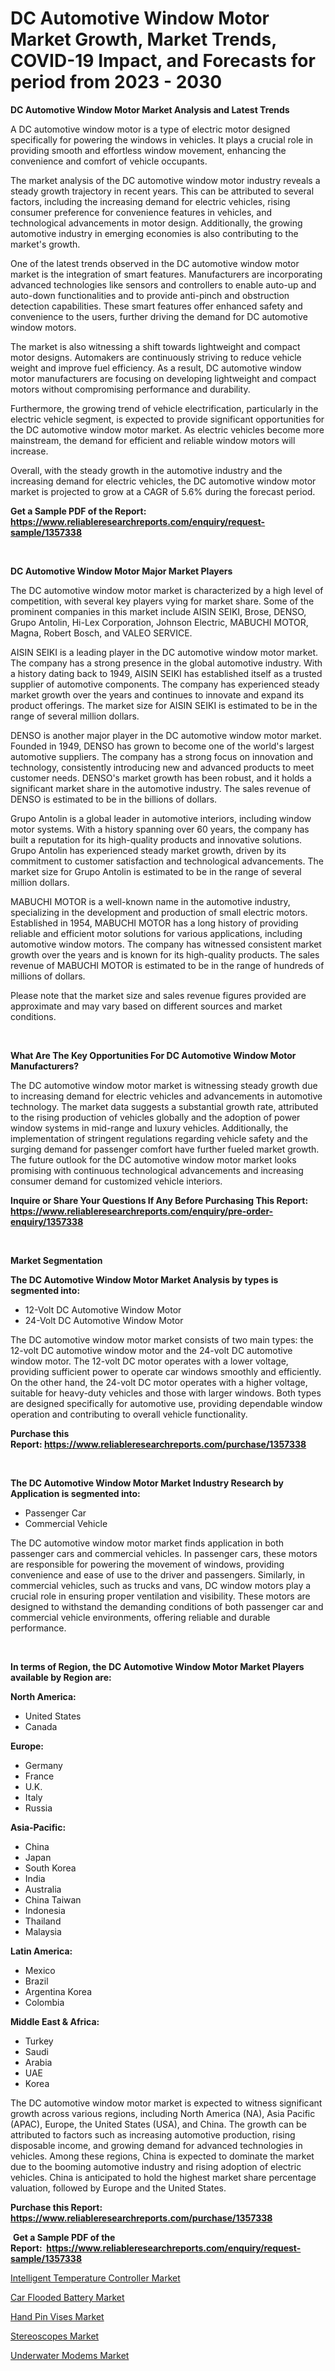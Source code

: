 <p><h1>DC Automotive Window Motor Market Growth, Market Trends, COVID-19 Impact, and Forecasts for period from 2023 - 2030</h1></p><p><strong>DC Automotive Window Motor Market Analysis and Latest Trends</strong></p>
<p><p>A DC automotive window motor is a type of electric motor designed specifically for powering the windows in vehicles. It plays a crucial role in providing smooth and effortless window movement, enhancing the convenience and comfort of vehicle occupants.</p><p>The market analysis of the DC automotive window motor industry reveals a steady growth trajectory in recent years. This can be attributed to several factors, including the increasing demand for electric vehicles, rising consumer preference for convenience features in vehicles, and technological advancements in motor design. Additionally, the growing automotive industry in emerging economies is also contributing to the market's growth.</p><p>One of the latest trends observed in the DC automotive window motor market is the integration of smart features. Manufacturers are incorporating advanced technologies like sensors and controllers to enable auto-up and auto-down functionalities and to provide anti-pinch and obstruction detection capabilities. These smart features offer enhanced safety and convenience to the users, further driving the demand for DC automotive window motors.</p><p>The market is also witnessing a shift towards lightweight and compact motor designs. Automakers are continuously striving to reduce vehicle weight and improve fuel efficiency. As a result, DC automotive window motor manufacturers are focusing on developing lightweight and compact motors without compromising performance and durability.</p><p>Furthermore, the growing trend of vehicle electrification, particularly in the electric vehicle segment, is expected to provide significant opportunities for the DC automotive window motor market. As electric vehicles become more mainstream, the demand for efficient and reliable window motors will increase.</p><p>Overall, with the steady growth in the automotive industry and the increasing demand for electric vehicles, the DC automotive window motor market is projected to grow at a CAGR of 5.6% during the forecast period.</p></p>
<p><strong>Get a Sample PDF of the Report:&nbsp; <a href="https://www.reliableresearchreports.com/enquiry/request-sample/1357338">https://www.reliableresearchreports.com/enquiry/request-sample/1357338</a></strong></p>
<p>&nbsp;</p>
<p><strong>DC Automotive Window Motor Major Market Players</strong></p>
<p><p>The DC automotive window motor market is characterized by a high level of competition, with several key players vying for market share. Some of the prominent companies in this market include AISIN SEIKI, Brose, DENSO, Grupo Antolin, Hi-Lex Corporation, Johnson Electric, MABUCHI MOTOR, Magna, Robert Bosch, and VALEO SERVICE.</p><p>AISIN SEIKI is a leading player in the DC automotive window motor market. The company has a strong presence in the global automotive industry. With a history dating back to 1949, AISIN SEIKI has established itself as a trusted supplier of automotive components. The company has experienced steady market growth over the years and continues to innovate and expand its product offerings. The market size for AISIN SEIKI is estimated to be in the range of several million dollars.</p><p>DENSO is another major player in the DC automotive window motor market. Founded in 1949, DENSO has grown to become one of the world's largest automotive suppliers. The company has a strong focus on innovation and technology, consistently introducing new and advanced products to meet customer needs. DENSO's market growth has been robust, and it holds a significant market share in the automotive industry. The sales revenue of DENSO is estimated to be in the billions of dollars.</p><p>Grupo Antolin is a global leader in automotive interiors, including window motor systems. With a history spanning over 60 years, the company has built a reputation for its high-quality products and innovative solutions. Grupo Antolin has experienced steady market growth, driven by its commitment to customer satisfaction and technological advancements. The market size for Grupo Antolin is estimated to be in the range of several million dollars.</p><p>MABUCHI MOTOR is a well-known name in the automotive industry, specializing in the development and production of small electric motors. Established in 1954, MABUCHI MOTOR has a long history of providing reliable and efficient motor solutions for various applications, including automotive window motors. The company has witnessed consistent market growth over the years and is known for its high-quality products. The sales revenue of MABUCHI MOTOR is estimated to be in the range of hundreds of millions of dollars.</p><p>Please note that the market size and sales revenue figures provided are approximate and may vary based on different sources and market conditions.</p></p>
<p>&nbsp;</p>
<p><strong>What Are The Key Opportunities For DC Automotive Window Motor Manufacturers?</strong></p>
<p><p>The DC automotive window motor market is witnessing steady growth due to increasing demand for electric vehicles and advancements in automotive technology. The market data suggests a substantial growth rate, attributed to the rising production of vehicles globally and the adoption of power window systems in mid-range and luxury vehicles. Additionally, the implementation of stringent regulations regarding vehicle safety and the surging demand for passenger comfort have further fueled market growth. The future outlook for the DC automotive window motor market looks promising with continuous technological advancements and increasing consumer demand for customized vehicle interiors.</p></p>
<p><strong>Inquire or Share Your Questions If Any Before Purchasing This Report: <a href="https://www.reliableresearchreports.com/enquiry/pre-order-enquiry/1357338">https://www.reliableresearchreports.com/enquiry/pre-order-enquiry/1357338</a></strong></p>
<p>&nbsp;</p>
<p><strong>Market Segmentation</strong></p>
<p><strong>The DC Automotive Window Motor Market Analysis by types is segmented into:</strong></p>
<p><ul><li>12-Volt DC Automotive Window Motor</li><li>24-Volt DC Automotive Window Motor</li></ul></p>
<p><p>The DC automotive window motor market consists of two main types: the 12-volt DC automotive window motor and the 24-volt DC automotive window motor. The 12-volt DC motor operates with a lower voltage, providing sufficient power to operate car windows smoothly and efficiently. On the other hand, the 24-volt DC motor operates with a higher voltage, suitable for heavy-duty vehicles and those with larger windows. Both types are designed specifically for automotive use, providing dependable window operation and contributing to overall vehicle functionality.</p></p>
<p><strong>Purchase this Report:&nbsp;<a href="https://www.reliableresearchreports.com/purchase/1357338">https://www.reliableresearchreports.com/purchase/1357338</a></strong></p>
<p>&nbsp;</p>
<p><strong>The DC Automotive Window Motor Market Industry Research by Application is segmented into:</strong></p>
<p><ul><li>Passenger Car</li><li>Commercial Vehicle</li></ul></p>
<p><p>The DC automotive window motor market finds application in both passenger cars and commercial vehicles. In passenger cars, these motors are responsible for powering the movement of windows, providing convenience and ease of use to the driver and passengers. Similarly, in commercial vehicles, such as trucks and vans, DC window motors play a crucial role in ensuring proper ventilation and visibility. These motors are designed to withstand the demanding conditions of both passenger car and commercial vehicle environments, offering reliable and durable performance.</p></p>
<p>&nbsp;</p>
<p><strong>In terms of Region, the DC Automotive Window Motor Market Players available by Region are:</strong></p>
<p>
    <p> <strong> North America: </strong>
        <ul>
            <li>United States</li>
            <li>Canada</li>
        </ul>
        </p> 
    <p> <strong> Europe: </strong>
        <ul>
            <li>Germany</li>
            <li>France</li>
            <li>U.K.</li>
            <li>Italy</li>
            <li>Russia</li>
        </ul>
        </p> 
    <p> <strong> Asia-Pacific: </strong>
        <ul>
            <li>China</li>
            <li>Japan</li>
            <li>South Korea</li>
            <li>India</li>
            <li>Australia</li>
            <li>China Taiwan</li>
            <li>Indonesia</li>
            <li>Thailand</li>
            <li>Malaysia</li>
        </ul>
        </p> 
    <p> <strong> Latin America: </strong>
        <ul>
            <li>Mexico</li>
            <li>Brazil</li>
            <li>Argentina Korea</li>
            <li>Colombia</li>
        </ul>
        </p> 
    <p> <strong> Middle East & Africa: </strong>
        <ul>
            <li>Turkey</li>
            <li>Saudi</li>
            <li>Arabia</li>
            <li>UAE</li>
            <li>Korea</li>
        </ul>
    </p>
    </p>
<p><p>The DC automotive window motor market is expected to witness significant growth across various regions, including North America (NA), Asia Pacific (APAC), Europe, the United States (USA), and China. The growth can be attributed to factors such as increasing automotive production, rising disposable income, and growing demand for advanced technologies in vehicles. Among these regions, China is expected to dominate the market due to the booming automotive industry and rising adoption of electric vehicles. China is anticipated to hold the highest market share percentage valuation, followed by Europe and the United States.</p></p>
<p><strong>Purchase this Report: <a href="https://www.reliableresearchreports.com/purchase/1357338">https://www.reliableresearchreports.com/purchase/1357338</a></strong></p>
<p>&nbsp;<strong>Get a Sample PDF of the Report:&nbsp;&nbsp;<a href="https://www.reliableresearchreports.com/enquiry/request-sample/1357338">https://www.reliableresearchreports.com/enquiry/request-sample/1357338</a></strong></p>
<p><strong></strong></p>
<p><p><a href="https://medium.com/@santosh99915121/intelligent-temperature-controller-market-size-cagr-trends-2024-2030-c4d348607f05">Intelligent Temperature Controller Market</a></p><p><a href="https://github.com/PeterParrish5/Market-Research-Report-List-2/blob/main/car-flooded-battery-market.md">Car Flooded Battery Market</a></p><p><a href="https://www.linkedin.com/pulse/hand-pin-vises-market-size-2023-2030-global-industrial-1hube/">Hand Pin Vises Market</a></p><p><a href="https://medium.com/@s40138378/stereoscopes-market-trends-and-market-analysis-forecasted-for-period-2023-2030-24b55a19a74e">Stereoscopes Market</a></p><p><a href="https://www.linkedin.com/pulse/underwater-modems-market-size-growth-forecast-from-2023-issqe/">Underwater Modems Market</a></p></p>